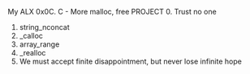 My ALX 0x0C. C - More malloc, free PROJECT
0. Trust no one
1. string_nconcat
2. _calloc
3. array_range
4. _realloc
5. We must accept finite disappointment, but never lose infinite hope
